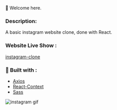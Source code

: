 👋 Welcome here.

### Description:

A basic instagram website clone, done with React.

### Website Live Show :

[instagram-clone](https://normenme.github.io/react-instagram-clone/)

### 🔧 Built with :

- [Axios](https://axios-http.com/docs/intro)
- [React-Context](https://reactjs.org/docs/context.html)
- [Sass](https://sass-lang.com/)

![instagram gif](https://media.giphy.com/media/Q0EGnoBwEY572Wyz5e/giphy.gif)
